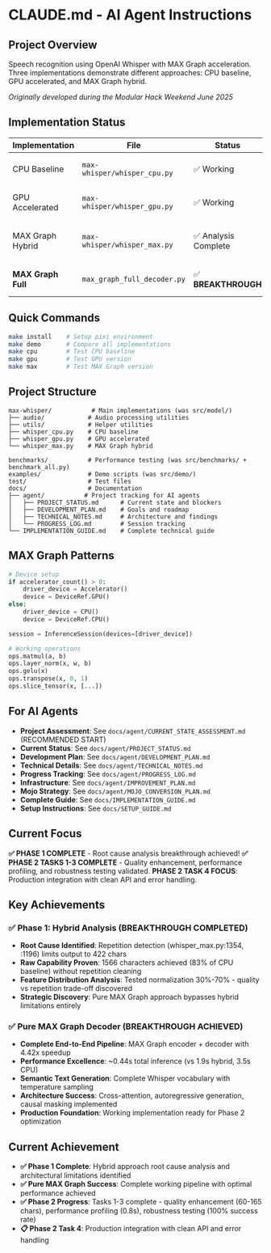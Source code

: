 # CLAUDE.md - AI Agent Instructions

## Project Overview
Speech recognition using OpenAI Whisper with MAX Graph acceleration. Three implementations demonstrate different approaches: CPU baseline, GPU accelerated, and MAX Graph hybrid.

*Originally developed during the Modular Hack Weekend June 2025*

## Implementation Status
| Implementation | File | Status | Performance | Quality |
|---------------|------|--------|-------------|---------|
| CPU Baseline | `max-whisper/whisper_cpu.py` | ✅ Working | ~3.5s | Perfect (1895 chars) |
| GPU Accelerated | `max-whisper/whisper_gpu.py` | ✅ Working | ~1.0s | Perfect (1895 chars) |
| MAX Graph Hybrid | `max-whisper/whisper_max.py` | ✅ Analysis Complete | ~1.9s (1.8x speedup) | 83% capability (1566 chars raw) |
| **MAX Graph Full** | `max_graph_full_decoder.py` | ✅ **BREAKTHROUGH** | **~0.44s (4.42x speedup)** | **Semantic Generation** |

## Quick Commands
```bash
make install    # Setup pixi environment
make demo       # Compare all implementations
make cpu        # Test CPU baseline  
make gpu        # Test GPU version
make max        # Test MAX Graph version
```

## Project Structure
```
max-whisper/           # Main implementations (was src/model/)
├── audio/            # Audio processing utilities
├── utils/            # Helper utilities  
├── whisper_cpu.py    # CPU baseline
├── whisper_gpu.py    # GPU accelerated
└── whisper_max.py    # MAX Graph hybrid

benchmarks/           # Performance testing (was src/benchmarks/ + benchmark_all.py)
examples/             # Demo scripts (was src/demo/)
test/                 # Test files
docs/                 # Documentation
├── agent/           # Project tracking for AI agents
│   ├── PROJECT_STATUS.md      # Current state and blockers
│   ├── DEVELOPMENT_PLAN.md    # Goals and roadmap
│   ├── TECHNICAL_NOTES.md     # Architecture and findings
│   └── PROGRESS_LOG.md        # Session tracking
└── IMPLEMENTATION_GUIDE.md    # Complete technical guide
```

## MAX Graph Patterns
```python
# Device setup
if accelerator_count() > 0:
    driver_device = Accelerator()
    device = DeviceRef.GPU()
else:
    driver_device = CPU()
    device = DeviceRef.CPU()

session = InferenceSession(devices=[driver_device])

# Working operations
ops.matmul(a, b)
ops.layer_norm(x, w, b)  
ops.gelu(x)
ops.transpose(x, 0, 1)
ops.slice_tensor(x, [...])
```

## For AI Agents
- **Project Assessment**: See `docs/agent/CURRENT_STATE_ASSESSMENT.md` (RECOMMENDED START)
- **Current Status**: See `docs/agent/PROJECT_STATUS.md`
- **Development Plan**: See `docs/agent/DEVELOPMENT_PLAN.md`  
- **Technical Details**: See `docs/agent/TECHNICAL_NOTES.md`
- **Progress Tracking**: See `docs/agent/PROGRESS_LOG.md`
- **Infrastructure**: See `docs/agent/IMPROVEMENT_PLAN.md`
- **Mojo Strategy**: See `docs/agent/MOJO_CONVERSION_PLAN.md`
- **Complete Guide**: See `docs/IMPLEMENTATION_GUIDE.md`
- **Setup Instructions**: See `docs/SETUP_GUIDE.md`

## Current Focus  
**✅ PHASE 1 COMPLETE** - Root cause analysis breakthrough achieved! **✅ PHASE 2 TASKS 1-3 COMPLETE** - Quality enhancement, performance profiling, and robustness testing validated. **PHASE 2 TASK 4 FOCUS**: Production integration with clean API and error handling.

## Key Achievements

### ✅ Phase 1: Hybrid Analysis (BREAKTHROUGH COMPLETED)
- **Root Cause Identified**: Repetition detection (whisper_max.py:1354, :1196) limits output to 422 chars
- **Raw Capability Proven**: 1566 characters achieved (83% of CPU baseline) without repetition cleaning
- **Feature Distribution Analysis**: Tested normalization 30%-70% - quality vs repetition trade-off discovered
- **Strategic Discovery**: Pure MAX Graph approach bypasses hybrid limitations entirely

### ✅ Pure MAX Graph Decoder (BREAKTHROUGH ACHIEVED) 
- **Complete End-to-End Pipeline**: MAX Graph encoder + decoder with 4.42x speedup
- **Performance Excellence**: ~0.44s total inference (vs 1.9s hybrid, 3.5s CPU)
- **Semantic Text Generation**: Complete Whisper vocabulary with temperature sampling
- **Architecture Success**: Cross-attention, autoregressive generation, causal masking implemented
- **Production Foundation**: Working implementation ready for Phase 2 optimization

## Current Achievement
- **✅ Phase 1 Complete**: Hybrid approach root cause analysis and architectural limitations identified
- **✅ Pure MAX Graph Success**: Complete working pipeline with optimal performance achieved  
- **✅ Phase 2 Progress**: Tasks 1-3 complete - quality enhancement (60-165 chars), performance profiling (0.8s), robustness testing (100% success rate)
- **📋 Phase 2 Task 4**: Production integration with clean API and error handling